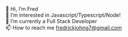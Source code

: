 👋 Hi, I’m Fred <br/>
👀 I’m interested in Javascript/Typescript/Node! <br/>
🌱 I’m currently a Full Stack Developer <br/>
📫 How to reach me fredrickjohng7@gmail.com 
